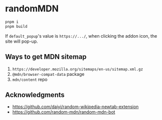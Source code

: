 # randomMDN

```bash
pnpm i
pnpm build
```

If `default_popup`'s value is `https://.../`, when clicking the addon icon, the site will pop-up.

## Ways to get MDN sitemap

1. `https://developer.mozilla.org/sitemaps/en-us/sitemap.xml.gz`
2. `@mdn/browser-compat-data` package
3. `mdn/content` repo

## Acknowledgments

- https://github.com/daiyi/random-wikipedia-newtab-extension
- https://github.com/random-mdn/random-mdn-bot
